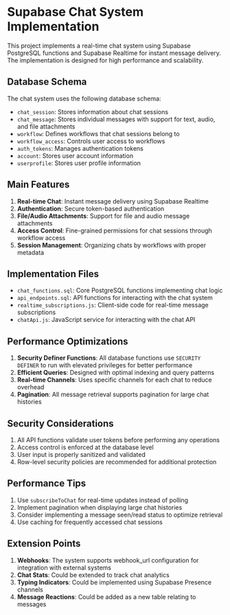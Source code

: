 # Supabase Chat System Implementation

This project implements a real-time chat system using Supabase PostgreSQL functions and Supabase Realtime for instant message delivery. The implementation is designed for high performance and scalability.

## Database Schema

The chat system uses the following database schema:

- `chat_session`: Stores information about chat sessions
- `chat_message`: Stores individual messages with support for text, audio, and file attachments
- `workflow`: Defines workflows that chat sessions belong to
- `workflow_access`: Controls user access to workflows
- `auth_tokens`: Manages authentication tokens
- `account`: Stores user account information
- `userprofile`: Stores user profile information

## Main Features

1. **Real-time Chat**: Instant message delivery using Supabase Realtime
2. **Authentication**: Secure token-based authentication
3. **File/Audio Attachments**: Support for file and audio message attachments
4. **Access Control**: Fine-grained permissions for chat sessions through workflow access
5. **Session Management**: Organizing chats by workflows with proper metadata

## Implementation Files

- `chat_functions.sql`: Core PostgreSQL functions implementing chat logic
- `api_endpoints.sql`: API functions for interacting with the chat system
- `realtime_subscriptions.js`: Client-side code for real-time message subscriptions
- `chatApi.js`: JavaScript service for interacting with the chat API

## Performance Optimizations

1. **Security Definer Functions**: All database functions use `SECURITY DEFINER` to run with elevated privileges for better performance
2. **Efficient Queries**: Designed with optimal indexing and query patterns
3. **Real-time Channels**: Uses specific channels for each chat to reduce overhead
4. **Pagination**: All message retrieval supports pagination for large chat histories



## Security Considerations

1. All API functions validate user tokens before performing any operations
2. Access control is enforced at the database level
3. User input is properly sanitized and validated
4. Row-level security policies are recommended for additional protection

## Performance Tips

1. Use `subscribeToChat` for real-time updates instead of polling
2. Implement pagination when displaying large chat histories
3. Consider implementing a message seen/read status to optimize retrieval
4. Use caching for frequently accessed chat sessions

## Extension Points

1. **Webhooks**: The system supports webhook_url configuration for integration with external systems
2. **Chat Stats**: Could be extended to track chat analytics
3. **Typing Indicators**: Could be implemented using Supabase Presence channels
4. **Message Reactions**: Could be added as a new table relating to messages
